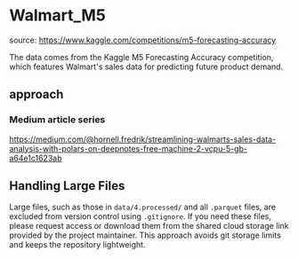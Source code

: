 # Walmart_M5

source: https://www.kaggle.com/competitions/m5-forecasting-accuracy

The data comes from the Kaggle M5 Forecasting Accuracy competition, which features Walmart's sales data for predicting future product demand.

## approach

### Medium article series 
https://medium.com/@hornell.fredrik/streamlining-walmarts-sales-data-analysis-with-polars-on-deepnotes-free-machine-2-vcpu-5-gb-a64e1c1623ab

## Handling Large Files

Large files, such as those in `data/4.processed/` and all `.parquet` files, are excluded from version control using `.gitignore`. If you need these files, please request access or download them from the shared cloud storage link provided by the project maintainer. This approach avoids git storage limits and keeps the repository lightweight.
